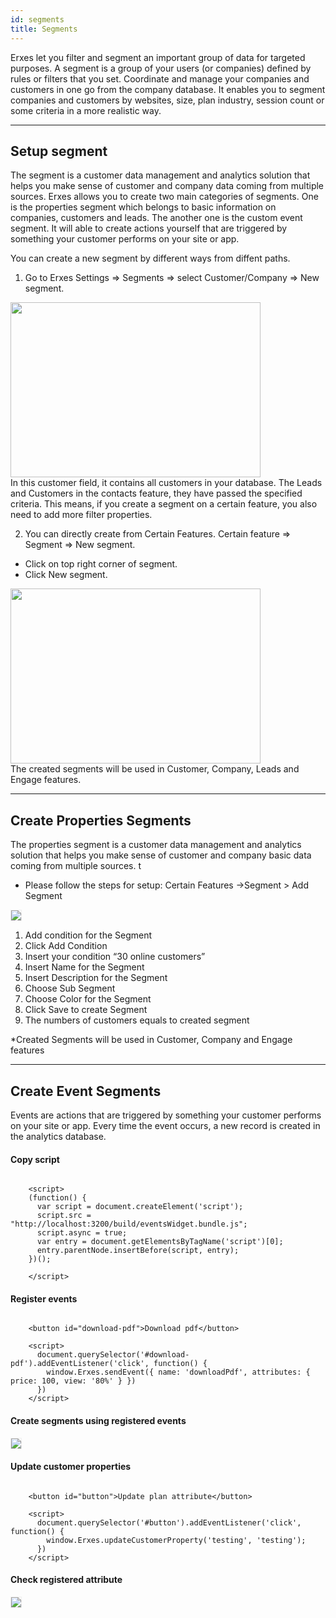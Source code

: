 ```yaml
---
id: segments
title: Segments
---
```


<!--Content-->
Erxes let you filter and segment an important group of data for targeted purposes. A segment is a group of your users (or companies) defined by rules or filters that you set. Coordinate and manage your companies and customers in one go from the company database. It enables you to segment companies and customers by websites, size, plan industry, session count or some criteria in a more realistic way.


---

## Setup segment
The segment is a customer data management and analytics solution that helps you make sense of customer and company data coming from multiple sources. Erxes allows you to create two main categories of segments. One is the properties segment which belongs to basic information on companies, customers and leads. The another one is the custom event segment. It will able to create actions yourself that are triggered by something your customer performs on your site or app. 

You can create a new segment by different ways from diffent paths. 
1. Go to Erxes Settings => Segments => select Customer/Company => New segment.

<div>
  <img src="https://s3-us-west-2.amazonaws.com/erxes-docs/customer-support/customer-support-17.png" style="width:400px;height:280px;"/>
</div>

<aside class="notice">
  In this customer field, it contains all customers in your database. The Leads and Customers in the contacts feature, they have passed the specified criteria. This means, if you create a segment on a certain feature, you also need to add more filter properties. 
</aside>


2. You can directly create from Certain Features. Certain feature => Segment => New segment.

  + Click on top right corner of segment.
  + Click New segment.

<div>
  <img src="https://s3-us-west-2.amazonaws.com/erxes-docs/customer-support/customer-support-17.png" style="width:400px;height:280px;"/>
</div>

<aside class="notice">
  The created segments will be used in Customer, Company, Leads and Engage features. 
</aside>

---

## Create Properties Segments
The properties segment is a customer data management and analytics solution that helps you make sense of customer and company basic data coming from multiple sources. t

+ Please follow the steps for setup: Certain Features ->Segment > Add Segment

<div>
  <img src="https://s3-us-west-2.amazonaws.com/erxes-docs/customer-support/customer-support-18.png" style="border:1px solid #eee;" />
</div>

1. Add condition for the Segment
2. Click Add Condition
3. Insert your condition “30 online customers”
4. Insert Name for the Segment
5. Insert Description for the Segment
6. Choose Sub Segment
7. Choose Color for the Segment
8. Click Save to create Segment
9. The numbers of customers equals to created segment

<aside class="notice">
  *Created Segments will be used in Customer, Company and Engage features
</aside>

---

## Create Event Segments
Events are actions that are triggered by something your customer performs on your site or app. Every time the event occurs, a new record is created in the analytics database.
#### Copy script
```
 
    <script>
    (function() {
      var script = document.createElement('script');
      script.src = "http://localhost:3200/build/eventsWidget.bundle.js";
      script.async = true;
      var entry = document.getElementsByTagName('script')[0];
      entry.parentNode.insertBefore(script, entry);
    })();
  
    </script>

```

#### Register events
```
 
    <button id="download-pdf">Download pdf</button>

    <script>
      document.querySelector('#download-pdf').addEventListener('click', function() {
        window.Erxes.sendEvent({ name: 'downloadPdf', attributes: { price: 100, view: '80%' } })
      })
    </script>

```

#### Create segments using registered events
<div>
  <img src="https://s3-us-west-2.amazonaws.com/erxes-docs/segments/events1.png" style="border:1px solid #eee;" />
</div>


#### Update customer properties
```
 
    <button id="button">Update plan attribute</button>

    <script>
      document.querySelector('#button').addEventListener('click', function() {
        window.Erxes.updateCustomerProperty('testing', 'testing');
      })
    </script>

```

#### Check registered attribute
<div>
  <img src="https://s3-us-west-2.amazonaws.com/erxes-docs/segments/events2.png" style="border:1px solid #eee;" />
</div>